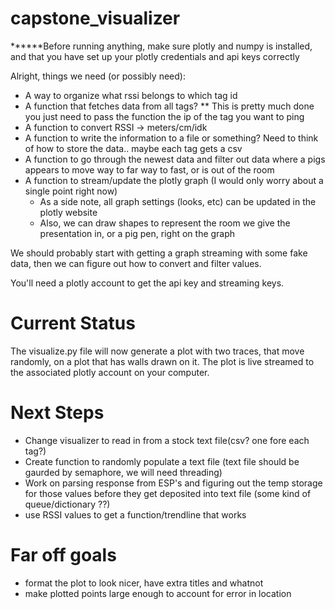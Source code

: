 # capstone_visualizer

******Before running anything, make sure plotly and numpy is installed, and that you have set up your plotly credentials and api keys correctly

Alright, things we need (or possibly need):
- A way to organize what rssi belongs to which tag id
- A function that fetches data from all tags?
    ** This is pretty much done you just need to pass the function the ip of the tag you want to ping
- A function to convert RSSI -> meters/cm/idk
- A function to write the information to a file or something? Need to think of how to store the data.. maybe each tag gets a csv
- A function to go through the newest data and filter out data where a pigs appears to move way to far way to fast, or is out of the room
- A function to stream/update the plotly graph (I would only worry about a single point right now)
    - As a side note, all graph settings (looks, etc) can be updated in the plotly website
    - Also, we can draw shapes to represent the room we give the presentation in, or a pig pen, right on the graph
    

We should probably start with getting a graph streaming with some fake data, then we can figure out how to convert and filter values.

You'll need a plotly account to get the api key and streaming keys.

# Current Status
The visualize.py file will now generate a plot with two traces, that move randomly, on a plot that has walls drawn on it. The plot is live streamed to the associated plotly account on your computer.

# Next Steps
- Change visualizer to read in from a stock text file(csv? one fore each tag?)
- Create function to randomly populate a text file (text file should be gaurded by semaphore, we will need threading)
- Work on parsing response from ESP's and figuring out the temp storage for those values before they get deposited into text file (some kind of queue/dictionary ??)
- use RSSI values to get a function/trendline that works

# Far off goals
- format the plot to look nicer, have extra titles and whatnot
- make plotted points large enough to account for error in location


